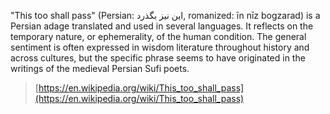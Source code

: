 
"This too shall pass" (Persian: این نیز بگذرد, romanized: īn nīz bogzarad) is a Persian adage translated and used in several languages. It reflects on the temporary nature, or ephemerality, of the human condition. The general sentiment is often expressed in wisdom literature throughout history and across cultures, but the specific phrase seems to have originated in the writings of the medieval Persian Sufi poets.

> [https://en.wikipedia.org/wiki/This_too_shall_pass](https://en.wikipedia.org/wiki/This_too_shall_pass)
